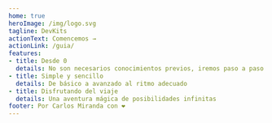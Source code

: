 ```yaml
---
home: true
heroImage: /img/logo.svg
tagline: DevKits
actionText: Comencemos →
actionLink: /guia/
features:
- title: Desde 0
  details: No son necesarios conocimientos previos, iremos paso a paso.
- title: Simple y sencillo
  details: De básico a avanzado al ritmo adecuado
- title: Disfrutando del viaje
  details: Una aventura mágica de posibilidades infinitas
footer: Por Carlos Miranda con ❤️
---
```

